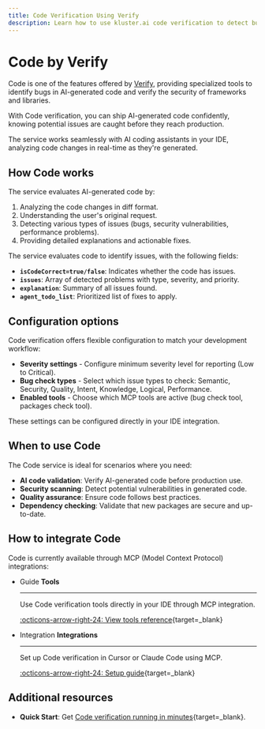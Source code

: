 ```yaml
---
title: Code Verification Using Verify
description: Learn how to use kluster.ai code verification to detect bugs and security issues in AI-generated code using kluster.ai's specialized Verify.
---
```


# Code by Verify

Code is one of the features offered by [Verify](/verify/overview/), providing specialized tools to identify bugs in AI-generated code and verify the security of frameworks and libraries.

With Code verification, you can ship AI-generated code confidently, knowing potential issues are caught before they reach production.

The service works seamlessly with AI coding assistants in your IDE, analyzing code changes in real-time as they're generated.

## How Code works

The service evaluates AI-generated code by:

1. Analyzing the code changes in diff format.
2. Understanding the user's original request.
3. Detecting various types of issues (bugs, security vulnerabilities, performance problems).
4. Providing detailed explanations and actionable fixes.

The service evaluates code to identify issues, with the following fields:

- **`isCodeCorrect=true/false`**: Indicates whether the code has issues.
- **`issues`**: Array of detected problems with type, severity, and priority.
- **`explanation`**: Summary of all issues found.
- **`agent_todo_list`**: Prioritized list of fixes to apply.

## Configuration options

Code verification offers flexible configuration to match your development workflow:

- **Severity settings** - Configure minimum severity level for reporting (Low to Critical).
- **Bug check types** - Select which issue types to check: Semantic, Security, Quality, Intent, Knowledge, Logical, Performance.
- **Enabled tools** - Choose which MCP tools are active (bug check tool, packages check tool).

These settings can be configured directly in your IDE integration.

## When to use Code

The Code service is ideal for scenarios where you need:

- **AI code validation**: Verify AI-generated code before production use.
- **Security scanning**: Detect potential vulnerabilities in generated code.
- **Quality assurance**: Ensure code follows best practices.
- **Dependency checking**: Validate that new packages are secure and up-to-date.

## How to integrate Code

Code is currently available through MCP (Model Context Protocol) integrations:

<div class="grid cards" markdown>

-   <span class="badge guide">Guide</span> __Tools__

    ---

    Use Code verification tools directly in your IDE through MCP integration.

    [:octicons-arrow-right-24: View tools reference](/verify/code/tools/){target=\_blank}

-   <span class="badge integration">Integration</span> __Integrations__

    ---

    Set up Code verification in Cursor or Claude Code using MCP.

    [:octicons-arrow-right-24: Setup guide](/verify/code/integrations/){target=\_blank}

</div>

## Additional resources

- **Quick Start**: Get [Code verification running in minutes](/verify/quickstart/code/){target=\_blank}.